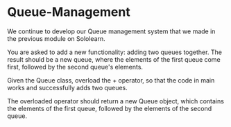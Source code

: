 # Queue-Management

We continue to develop our Queue management system that we made in the previous module on Sololearn.

You are asked to add a new functionality: adding two queues together. The result should be a new queue, where the elements of the first queue come first, followed by the second queue's elements.

Given the Queue class, overload the + operator, so that the code in main works and successfully adds two queues.

The overloaded operator should return a new Queue object, which contains the elements of the first queue, followed by the elements of the second queue.
